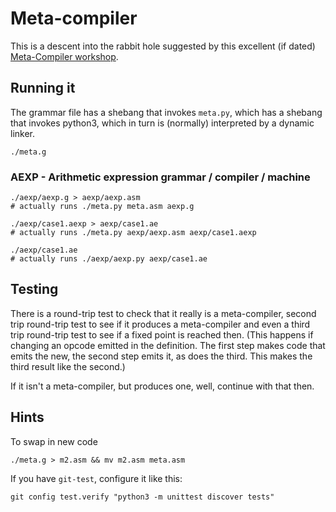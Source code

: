 # Meta-compiler

This is a descent into the rabbit hole suggested by this excellent (if dated)
[Meta-Compiler workshop](http://www.bayfronttechnologies.com/mc_workshop.html).

## Running it

The grammar file has a shebang that invokes `meta.py`, which has a  shebang
that invokes python3, which in turn is (normally) interpreted by a dynamic
linker.

    ./meta.g

### AEXP - Arithmetic expression grammar / compiler / machine

    ./aexp/aexp.g > aexp/aexp.asm
    # actually runs ./meta.py meta.asm aexp.g

    ./aexp/case1.aexp > aexp/case1.ae
    # actually runs ./meta.py aexp/aexp.asm aexp/case1.aexp

    ./aexp/case1.ae
    # actually runs ./aexp/aexp.py aexp/case1.ae


## Testing

There is a round-trip test to check that it really is a meta-compiler,
second trip round-trip test to see if it produces a meta-compiler and even
a third trip round-trip test to see if a fixed point is reached then.
(This happens if changing an opcode emitted in the definition. The first
step makes code that emits the new, the second step emits it, as does the
third. This makes the third result like the second.)

If it isn't a meta-compiler, but produces one, well, continue with that then.

## Hints

To swap in new code

    ./meta.g > m2.asm && mv m2.asm meta.asm

If you have `git-test`, configure it like this:

    git config test.verify "python3 -m unittest discover tests"
